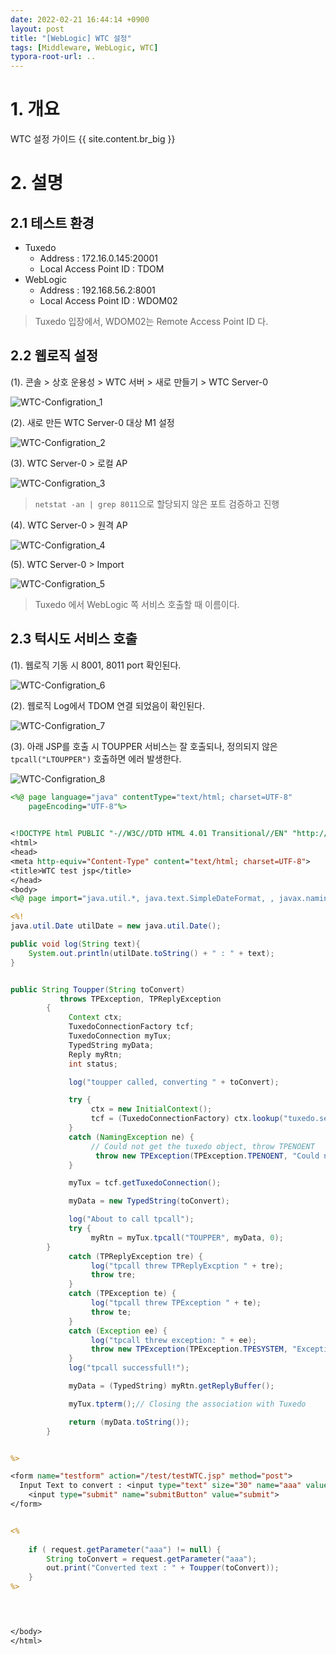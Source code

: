 ```yaml
---
date: 2022-02-21 16:44:14 +0900
layout: post
title: "[WebLogic] WTC 설정"
tags: [Middleware, WebLogic, WTC]
typora-root-url: ..
---
```


# 1. 개요

WTC 설정 가이드
{{ site.content.br_big }}
# 2. 설명

## 2.1 테스트 환경

* Tuxedo
  * Address : 172.16.0.145:20001
  * Local Access Point ID : TDOM
* WebLogic
  * Address : 192.168.56.2:8001
  * Local Access Point ID : WDOM02

> Tuxedo 입장에서, WDOM02는 Remote Access Point ID 다.





## 2.2 웹로직 설정

(1). 콘솔 > 상호 운용성 > WTC 서버 > 새로 만들기 > WTC Server-0

![WTC-Configration_1](/../assets_copy_final/posts/images/WebLogic/WTC-Configration/WTC-Configration_1.png)



(2). 새로 만든 WTC Server-0 대상 M1 설정

![WTC-Configration_2](/../assets_copy_final/posts/images/WebLogic/WTC-Configration/WTC-Configration_2.png)



(3). WTC Server-0 > 로컬 AP

![WTC-Configration_3](/../assets_copy_final/posts/images/WebLogic/WTC-Configration/WTC-Configration_3.png)



> `netstat -an | grep 8011`으로 할당되지 않은 포트 검증하고 진행



(4). WTC Server-0 > 원격 AP

![WTC-Configration_4](/../assets_copy_final/posts/images/WebLogic/WTC-Configration/WTC-Configration_4.png)



(5). WTC Server-0 > Import

![WTC-Configration_5](/../assets_copy_final/posts/images/WebLogic/WTC-Configration/WTC-Configration_5.png)



> Tuxedo 에서 WebLogic 쪽 서비스 호출할 때 이름이다.





## 2.3 턱시도 서비스 호출

(1). 웹로직 기동 시 8001, 8011 port 확인된다.

![WTC-Configration_6](/../assets_copy_final/posts/images/WebLogic/WTC-Configration/WTC-Configration_6.png)



(2). 웹로직 Log에서 TDOM 연결 되었음이 확인된다.

![WTC-Configration_7](/../assets_copy_final/posts/images/WebLogic/WTC-Configration/WTC-Configration_7.png)



(3). 아래 JSP를 호출 시 TOUPPER 서비스는 잘 호출되나,
정의되지 않은 `tpcall("LTOUPPER")` 호출하면 에러 발생한다.

![WTC-Configration_8](/../assets_copy_final/posts/images/WebLogic/WTC-Configration/WTC-Configration_8.png)



```jsp
<%@ page language="java" contentType="text/html; charset=UTF-8"
    pageEncoding="UTF-8"%>
    

<!DOCTYPE html PUBLIC "-//W3C//DTD HTML 4.01 Transitional//EN" "http://www.w3.org/TR/html4/loose.dtd">
<html>
<head>
<meta http-equiv="Content-Type" content="text/html; charset=UTF-8">
<title>WTC test jsp</title>
</head>
<body>
<%@ page import="java.util.*, java.text.SimpleDateFormat, , javax.naming.* , weblogic.wtc.gwt.*, weblogic.wtc.jatmi.*"%>

<%!
java.util.Date utilDate = new java.util.Date();

public void log(String text){
	System.out.println(utilDate.toString() + " : " + text);
}


public String Toupper(String toConvert)
		   throws TPException, TPReplyException
		{
		     Context ctx;
		     TuxedoConnectionFactory tcf;
		     TuxedoConnection myTux;
		     TypedString myData;
		     Reply myRtn;
		     int status;

		     log("toupper called, converting " + toConvert);

		     try {
		          ctx = new InitialContext();
		          tcf = (TuxedoConnectionFactory) ctx.lookup("tuxedo.services.TuxedoConnection");
		     }
		     catch (NamingException ne) {
		          // Could not get the tuxedo object, throw TPENOENT
		           throw new TPException(TPException.TPENOENT, "Could not get TuxedoConnectionFactory : " + ne);
		     }

		     myTux = tcf.getTuxedoConnection();

		     myData = new TypedString(toConvert);

		     log("About to call tpcall");
		     try {
		          myRtn = myTux.tpcall("TOUPPER", myData, 0);
		}
		     catch (TPReplyException tre) {
		          log("tpcall threw TPReplyExcption " + tre);
		          throw tre;
		     }
		     catch (TPException te) {
		          log("tpcall threw TPException " + te);
		          throw te;
		     }
		     catch (Exception ee) {
		          log("tpcall threw exception: " + ee);
		          throw new TPException(TPException.TPESYSTEM, "Exception: " + ee);
		     }
		     log("tpcall successfull!");

		     myData = (TypedString) myRtn.getReplyBuffer();

		     myTux.tpterm();// Closing the association with Tuxedo

		     return (myData.toString());
		}


%>

<form name="testform" action="/test/testWTC.jsp" method="post">
  Input Text to convert : <input type="text" size="30" name="aaa" value="lower_case_character">
    <input type="submit" name="submitButton" value="submit">
</form>


<%
	
	if ( request.getParameter("aaa") != null) {
		String toConvert = request.getParameter("aaa");
		out.print("Converted text : " + Toupper(toConvert));
	}
%>

	


</body>
</html>

```

